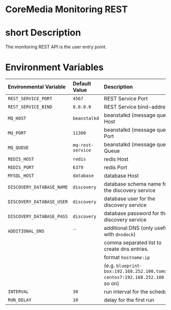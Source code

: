 
CoreMedia Monitoring REST
========================

# short Description

The monitoring REST API is the user entry point.


# Environment Variables

| Environmental Variable             | Default Value        | Description                                                     |
| :--------------------------------- | :-------------       | :-----------                                                    |
| `REST_SERVICE_PORT`                | `4567`               | REST Service Port                                               |
| `REST_SERVICE_BIND`                | `0.0.0.0`            | REST Service bind-address                                       |
| `MQ_HOST`                          | `beanstalkd`         | beanstalkd (message queue) Host                                 |
| `MQ_PORT`                          | `11300`              | beanstalkd (message queue) Port                                 |
| `MQ_QUEUE`                         | `mq-rest-service`    | beanstalkd (message queue) Queue                                |
| `REDIS_HOST`                       | `redis`              | redis Host                                                      |
| `REDIS_PORT`                       | `6379`               | redis Port                                                      |
| `MYSQL_HOST`                       | `database`           | database Host                                                   |
| `DISCOVERY_DATABASE_NAME`          | `discovery`          | database schema name for the discovery service                  |
| `DISCOVERY_DATABASE_USER`          | `discovery`          | database user for the discovery service                         |
| `DISCOVERY_DATABASE_PASS`          | `discovery`          | database password for the discovery service                     |
| `ADDITIONAL_DNS`                   | ``                   | additional DNS (only useful with `dnsdock`)                     |
|                                    |                      | comma separated list to create dns entries.                     |
|                                    |                      | format `hostname:ip`                                            |
|                                    |                      | (e.g. `blueprint-box:192.168.252.100,tomcat-centos7:192.168.252.100` and so on) |
| `INTERVAL`                         | `30`                 | run interval for the scheduler                                  |
| `RUN_DELAY`                        | `10`                 | delay for the first run                                         |

